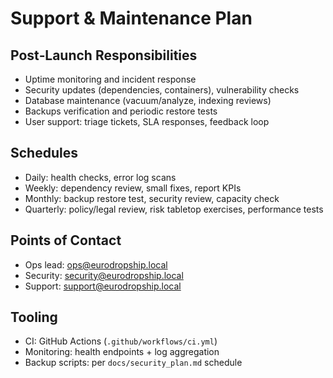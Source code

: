 # Support & Maintenance Plan

## Post‑Launch Responsibilities
- Uptime monitoring and incident response
- Security updates (dependencies, containers), vulnerability checks
- Database maintenance (vacuum/analyze, indexing reviews)
- Backups verification and periodic restore tests
- User support: triage tickets, SLA responses, feedback loop

## Schedules
- Daily: health checks, error log scans
- Weekly: dependency review, small fixes, report KPIs
- Monthly: backup restore test, security review, capacity check
- Quarterly: policy/legal review, risk tabletop exercises, performance tests

## Points of Contact
- Ops lead: ops@eurodropship.local
- Security: security@eurodropship.local
- Support: support@eurodropship.local

## Tooling
- CI: GitHub Actions (`.github/workflows/ci.yml`)
- Monitoring: health endpoints + log aggregation
- Backup scripts: per `docs/security_plan.md` schedule
